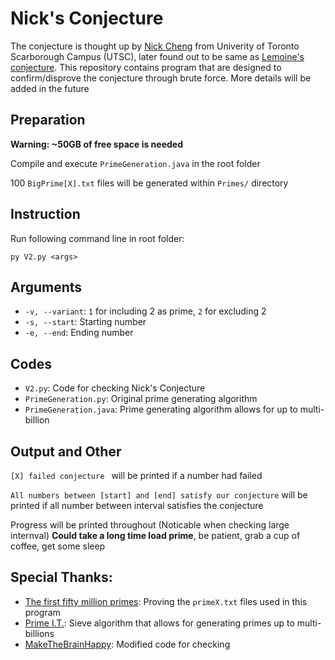 # Nick's Conjecture
The conjecture is thought up by [Nick Cheng](https://www.utsc.utoronto.ca/cms/nick-cheng) from Univerity of Toronto Scarborough Campus (UTSC), later found out to be same as [Lemoine's conjecture](https://en.wikipedia.org/wiki/Lemoine%27s_conjecture#:~:text=In%20number%20theory%2C%20Lemoine's%20conjecture,number%20and%20an%20even%20semiprime.). This repository contains program that are designed to confirm/disprove the conjecture through brute force.
More details will be added in the future

## Preparation
**Warning: ~50GB of free space is needed**

Compile and execute `PrimeGeneration.java` in the root folder

100 `BigPrime[X].txt` files will be generated within `Primes/` directory

## Instruction
Run following command line in root folder:
```
py V2.py <args>
```

## Arguments
- `-v, --variant`: `1` for including 2 as prime, `2` for excluding 2
- `-s, --start`: Starting number
- `-e, --end`: Ending number

## Codes
- `V2.py`: Code for checking Nick's Conjecture
- `PrimeGeneration.py`: Original prime generating algorithm
- `PrimeGeneration.java`: Prime generating algorithm allows for up to multi-billion

## Output and Other
`[X] failed conjecture ` will be printed if a number had failed

`All numbers between [start] and [end] satisfy our conjecture` will be printed if all number between interval satisfies the conjecture

Progress will be printed throughout (Noticable when checking large internval)
**Could take a long time load prime**, be patient, grab a cup of coffee, get some sleep
## Special Thanks:
- [The first fifty million primes](https://primes.utm.edu/lists/small/millions/): Proving the `primeX.txt` files used in this program
- [Prime I.T.](http://compoasso.free.fr/primelistweb/page/prime/accueil_en.php): Sieve algorithm that allows for generating primes up to multi-billions
- [MakeTheBrainHappy](https://www.makethebrainhappy.com/2019/06/lemoines-conjecture-verified-to-1010.html): Modified code for checking

